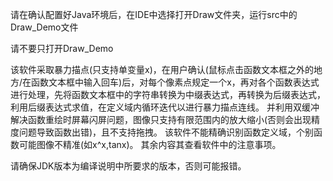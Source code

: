 请在确认配置好Java环境后，在IDE中选择打开Draw文件夹，运行src中的Draw_Demo文件

请不要只打开Draw_Demo

该软件采取暴力描点(只支持单变量x)，在用户确认(鼠标点击函数文本框之外的地方/在函数文本框中输入回车)后，对每个像素点规定一个x，再对各个函数表达式进行处理，先将函数文本框中的字符串转换为中缀表达式，再转换为后缀表达式，利用后缀表达式求值，在定义域内循环迭代以进行暴力描点连线。
并利用双缓冲解决函数重绘时屏幕闪屏问题，图像只支持有限范围内的放大缩小(否则会出现精度问题导致函数出错)，且不支持拖拽。
该软件不能精确识别函数定义域，个别函数可能图像不精准(如x^x,tanx)。
其余内容其查看软件中的注意事项。

请确保JDK版本为编译说明中所要求的版本，否则可能报错。
